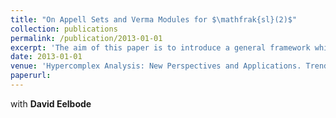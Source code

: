 ```yaml
---
title: "On Appell Sets and Verma Modules for $\mathfrak{sl}(2)$"
collection: publications
permalink: /publication/2013-01-01
excerpt: 'The aim of this paper is to introduce a general framework which can be used to generalize both Appell sets in multivariate analysis and special polynomials in a complex variable $z\in\mathbb{C}$, inspired by certain special functions appearing in harmonic and Clifford analysis on $\mathbb{R}^{m}$,. As an illustration, we have a closer look at Hermite polynomials.' 
date: 2013-01-01
venue: 'Hypercomplex Analysis: New Perspectives and Applications. Trends in Mathematics'
paperurl: 
---
```

with **David Eelbode**
